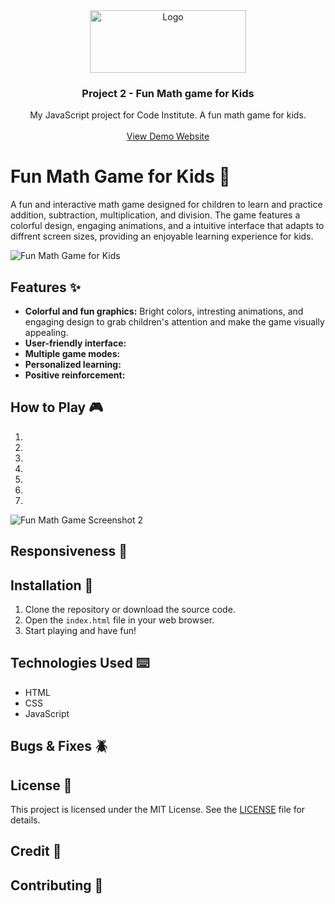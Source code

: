 <div align="center">
  <a href="https://github.com/bjorne90/project1-drones">
    <img src="media/logo.png" alt="Logo" width="250" height="100">
  </a>

  <h3 align="center">Project 2 - Fun Math game for Kids</h3>

  <p align="center">
    My JavaScript project for Code Institute. A fun math game for kids.
    <br />
    <br />
    <a href="https://bjorne90.github.io/project1-drones/index.html">View Demo Website</a>
  </p>
</div>

# Fun Math Game for Kids 🚀

A fun and interactive math game designed for children to learn and practice addition, subtraction, multiplication, and division.
The game features a colorful design, engaging animations, and a intuitive interface that adapts to diffrent screen sizes,
providing an enjoyable learning experience for kids.

![Fun Math Game for Kids](https://link-to-screenshot-of-game.png)

## Features ✨
- **Colorful and  fun graphics:** Bright colors, intresting animations, and engaging design to grab children's 
attention and make the game visually appealing.
- **User-friendly interface:**
- **Multiple game modes:**
- **Personalized learning:**
- **Positive reinforcement:**

## How to Play 🎮
1.
2.
3.
4.
5.
6.
7.

![Fun Math Game Screenshot 2](https://link-to-another-screenshot-of-game.png)

## Responsiveness 📱


## Installation 💾

1. Clone the repository or download the source code.
2. Open the `index.html` file in your web browser.
3. Start playing and have fun!

## Technologies Used ⌨️

- HTML
- CSS
- JavaScript

## Bugs & Fixes 🪲

## License 📄

This project is licensed under the MIT License. See the [LICENSE](LICENSE) file for details.

## Credit 💖

## Contributing 💽